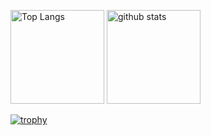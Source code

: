 <p align="left"> 
  <img alt="Top Langs" height="150px" src="https://github-readme-stats.vercel.app/api/top-langs/?username=kotora260&layout=compact&count_private=true&show_icons=true&theme=onedark" />
  <img alt="github stats" height="150px" src="https://github-readme-stats.vercel.app/api?username=kotora260&count_private=true&show_icons=true&show_icons=true&theme=onedark" />
</p>

[![trophy](https://github-profile-trophy.vercel.app/?username=kotora260&theme=onedark&column=7
)](https://github.com/ryo-ma/github-profile-trophy)


